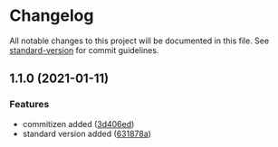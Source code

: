 # Changelog

All notable changes to this project will be documented in this file. See [standard-version](https://github.com/conventional-changelog/standard-version) for commit guidelines.

## 1.1.0 (2021-01-11)


### Features

* commitizen added ([3d406ed](https://gitlab.com/adrian-mezei-smart-home/angular-nest-template/commit/3d406ed949929eb71e2f454fd259943637d5e661))
* standard version added ([631878a](https://gitlab.com/adrian-mezei-smart-home/angular-nest-template/commit/631878a5b9f6ade96081797cd9f23557a6712ba8))
